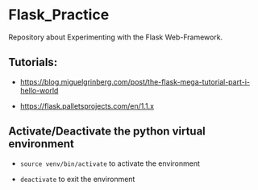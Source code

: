 # Flask_Practice

Repository about Experimenting with the Flask Web-Framework.

## Tutorials:

- https://blog.miguelgrinberg.com/post/the-flask-mega-tutorial-part-i-hello-world

- https://flask.palletsprojects.com/en/1.1.x

## Activate/Deactivate the python virtual environment

- `source venv/bin/activate` to activate the environment

- `deactivate` to exit the environment
